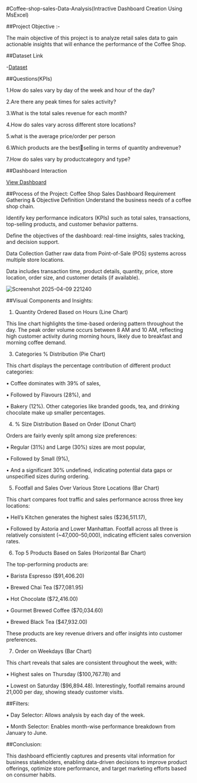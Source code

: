 #Coffee-shop-sales-Data-Analysis(Intractive Dashboard Creation Using MsExcel)

##Project Objective :-

The main objective of this project is to analyze retail sales data to gain actionable insights that will enhance the performance of the Coffee Shop.

##Dataset Link 

-<a href="https://github.com/a-aanchal/Data-Analysis-Dashboard/blob/main/Coffee%20Shop%20Sales.xlsx">Dataset</a>

##Questions(KPIs)

1.How do sales vary by day of the week and hour of the day?

2.Are there any peak times for sales activity?

3.What is the total sales revenue for each month?

4.How do sales vary across different store locations?

5.what is the average price/order per person

6.Which products are the bestselling in terms of quantity andrevenue?

7.How do sales vary by productcategory and type?


##Dashboard Interaction 

<a href="https://github.com/a-aanchal/Data-Analysis-Dashboard/blob/main/Book1.xlsx">View Dashboard</a>

##Process of the Project: Coffee Shop Sales Dashboard
Requirement Gathering & Objective Definition Understand the business needs of a coffee shop chain.

Identify key performance indicators (KPIs) such as total sales, transactions, top-selling products, and customer behavior patterns.

Define the objectives of the dashboard: real-time insights, sales tracking, and decision support.

Data Collection Gather raw data from Point-of-Sale (POS) systems across multiple store locations.

Data includes transaction time, product details, quantity, price, store location, order size, and customer details (if available).


![Screenshot 2025-04-09 221240](https://github.com/user-attachments/assets/056dc1b0-b587-499f-9991-ec83415e4f8f)


##Visual Components and Insights:
1. Quantity Ordered Based on Hours (Line Chart)
   
This line chart highlights the time-based ordering pattern throughout the day. The peak order volume occurs between 8 AM and 10 AM, reflecting high customer activity during morning hours, likely due to breakfast and morning coffee demand.

3. Categories % Distribution (Pie Chart)

This chart displays the percentage contribution of different product categories:

•	Coffee dominates with 39% of sales,

•	Followed by Flavours (28%), and

•	Bakery (12%). Other categories like branded goods, tea, and drinking chocolate make up smaller percentages.

4. % Size Distribution Based on Order (Donut Chart)

Orders are fairly evenly split among size preferences:

•	Regular (31%) and Large (30%) sizes are most popular,

•	Followed by Small (9%),

•	And a significant 30% undefined, indicating potential data gaps or unspecified sizes during ordering.

5. Footfall and Sales Over Various Store Locations (Bar Chart)

This chart compares foot traffic and sales performance across three key locations:

•	Hell’s Kitchen generates the highest sales ($236,511.17),

•	Followed by Astoria and Lower Manhattan. Footfall across all three is relatively consistent (~47,000–50,000), indicating efficient sales conversion rates.

6. Top 5 Products Based on Sales (Horizontal Bar Chart)

The top-performing products are:

•	Barista Espresso ($91,406.20)

•	Brewed Chai Tea ($77,081.95)

•	Hot Chocolate ($72,416.00)

•	Gourmet Brewed Coffee ($70,034.60)

•	Brewed Black Tea ($47,932.00)

These products are key revenue drivers and offer insights into customer preferences.

7. Order on Weekdays (Bar Chart)

This chart reveals that sales are consistent throughout the week, with:

•	Highest sales on Thursday ($100,767.78) and

•	Lowest on Saturday ($96,894.48). Interestingly, footfall remains around 21,000 per day, showing steady customer visits.

##Filters:

•	Day Selector: Allows analysis by each day of the week.

•	Month Selector: Enables month-wise performance breakdown from January to June.

##Conclusion:

This dashboard efficiently captures and presents vital information for business stakeholders, enabling data-driven decisions to improve product offerings, optimize store performance, and target marketing efforts based on consumer habits.





